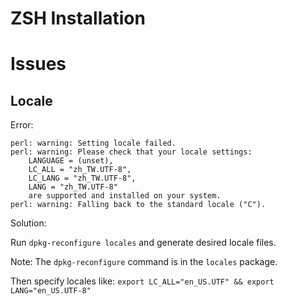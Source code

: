 # ZSH Installation

# Issues

## Locale

Error:

```
perl: warning: Setting locale failed.
perl: warning: Please check that your locale settings:
    LANGUAGE = (unset),
    LC_ALL = "zh_TW.UTF-8",
    LC_LANG = "zh_TW.UTF-8",
    LANG = "zh_TW.UTF-8"
    are supported and installed on your system.
perl: warning: Falling back to the standard locale ("C").
```

Solution:

Run `dpkg-reconfigure locales` and generate desired locale files.

Note: The `dpkg-reconfigure` command is in the `locales` package.

Then specify locales like: `export LC_ALL="en_US.UTF" && export LANG="en_US.UTF-8"`
